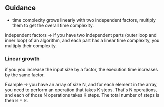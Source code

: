 ## Guidance 
- time complexity grows linearly with two independent factors, multiply them to get the overall time complexity.

independent factors -> if you have two independent parts (outer loop and inner loop) of an algorithm, and each part has a linear time complexity, you multiply their complexity.

### Linear growth
if you you increase the input size by a factor, the execution time increases by the same factor.

Example -> you have an array of size N, and for each element in the array, you need to perform an operation that takes K steps. That's N operations, and each of those N operations takes K steps. The total number of steps is then `N * K`.